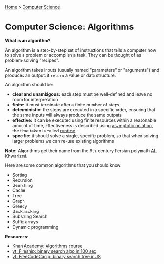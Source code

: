 [Home](../../README.md) > [Computer Science](./README.md)

# Computer Science: Algorithms

**What is an algorithm?**

An algorithm is a step-by-step set of instructions that tells a computer how to solve a problem or accomplish a task. They can be thought of as problem-solving "recipes".

An algorithm takes inputs (usually named "parameters" or "arguments") and produces an output: it `return` a value or data structure.

An algorithm should be:
- **clear and unambigous:** each step must be well-defined and leave no room for interpretation
- **finite:** it must terminate after a finite number of steps
- **deterministic:** the steps are executed in a specific order, ensuring that the same inputs will always produce the same outputs
- **effective:** it can be executed using finite resources within a reasonable amount of time, effectiveness is described using [asymptotic notation](./asymptotic-notation.md), the time taken is called [runtime](./asymptotic-notation.md#runtime)
- **specific:** it should solve a single, specific problem, so that when solving larger problems we can re-use existing algorithms

**Note:** Algorithms get their name from the 9th-century Persian polymath [Al-Khwarizmi](https://en.wikipedia.org/wiki/Muhammad_ibn_Musa_al-Khwarizmi).

Here are some common algorithms that you should know:
- Sorting
- Recursion
- Searching
- Cache
- Tree
- Graph
- Greedy
- Backtracking
- Substring Search
- Suffix arrays
- Dynamic programming

<!-- 
## Sorting Algorithms
## Recursion Algorithms
## Searching Algorithms
## Cache Algorithms
## Tree Algorithms
## Graph Algorithms
## Greedy Algorithms
## Backtracking Algorithms
## Substring Search Algorithms
## Suffix arrays Algorithms
## Dynamic Programming
## Parsing algorithms: https://en.wikipedia.org/wiki/Category:Parsing_algorithms
-->


**Resources:**
- [Khan Academy: Algorithms course](https://www.khanacademy.org/computing/computer-science/algorithms)
- [yt: Fireship: binary search algo in 100 sec](https://www.youtube.com/watch?v=MFhxShGxHWc)
- [yt: FreeCodeCamp: binary search tree in JS](https://www.youtube.com/watch?v=5cU1ILGy6dM)
